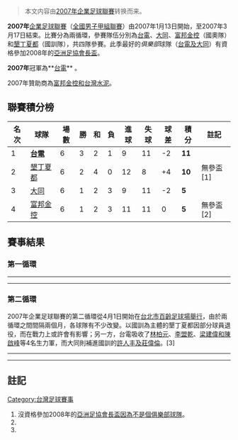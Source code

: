 > 本文内容由[2007年企業足球聯賽](https://zh.wikipedia.org/wiki/2007年企業足球聯賽)转换而来。


**2007年**[企業足球聯賽](https://zh.wikipedia.org/wiki/企業足球聯賽 "wikilink")（[全國男子甲組聯賽](https://zh.wikipedia.org/wiki/全國男子甲組聯賽 "wikilink")）由2007年1月13日開始，至2007年3月17日結束。比賽分為兩循環，參賽隊伍分別為[台電](../Page/台電足球隊.md "wikilink")、[大同](../Page/大同足球隊.md "wikilink")、[富邦金控](https://zh.wikipedia.org/wiki/中華台北奧運足球隊 "wikilink")（國奧隊）和[墾丁夏都](../Page/台灣國訓足球隊.md "wikilink")（國訓隊），共四隊參賽。此季最好的*俱樂部*球隊（[台電及](../Page/台電足球隊.md "wikilink")[大同](../Page/大同足球隊.md "wikilink")）有資格參加2008年的[亞洲足協會長盃](https://zh.wikipedia.org/wiki/亞洲足協會長盃 "wikilink")。

**2007年**冠軍為**[台電](../Page/台電足球隊.md "wikilink")** 。

2007年贊助商為[富邦金控和](https://zh.wikipedia.org/wiki/富邦金控 "wikilink")[台灣水泥](../Page/台灣水泥.md "wikilink")。

## 聯賽積分榜

| 名次 | 球隊                                                         | 場數 | 勝 | 和 | 負 | 進球 | 失球 | 球差  | 積分     | 註記       |
| -- | ---------------------------------------------------------- | -- | - | - | - | -- | -- | --- | ------ | -------- |
| 1  | **[台電](../Page/台電足球隊.md "wikilink")**                      | 6  | 3 | 2 | 1 | 9  | 11 | \-2 | **11** |          |
| 2  | [墾丁夏都](../Page/台灣國訓足球隊.md "wikilink")                      | 6  | 2 | 4 | 0 | 12 | 8  | \+4 | **10** | 無參盃\[1\] |
| 3  | [大同](../Page/大同足球隊.md "wikilink")                          | 6  | 1 | 2 | 3 | 9  | 11 | \-2 | **5**  |          |
| 4  | [富邦金控](https://zh.wikipedia.org/wiki/中華台北奧運足球隊 "wikilink") | 6  | 1 | 2 | 3 | 11 | 11 | 0   | **5**  | 無參盃\[2\] |

## 賽事結果

### 第一循環

-----

-----

### 第二循環

2007年企業足球聯賽的第二循環從4月1日開始在[台北市](https://zh.wikipedia.org/wiki/台北市 "wikilink")[百齡足球場舉行](https://zh.wikipedia.org/wiki/百齡足球場 "wikilink")，由於兩循環之間間隔兩個月，各球隊有不少改變。以國訓為主體的墾丁夏都因部分球員退役，而在戰力上或許會有影響；另一方，台電吸收了[林柏元](https://zh.wikipedia.org/wiki/林柏元 "wikilink")、[李盟乾](https://zh.wikipedia.org/wiki/李盟乾 "wikilink")、[梁建偉和](https://zh.wikipedia.org/wiki/梁建偉 "wikilink")[陳啟峰](../Page/陳啟峰.md "wikilink")等4名生力軍，而大同則補進國訓的[許人丰及](https://zh.wikipedia.org/wiki/許人丰 "wikilink")[莊偉倫](../Page/莊偉倫.md "wikilink")。\[3\]

-----

-----

## 註記

<references/>

[Category:台灣足球賽事](https://zh.wikipedia.org/wiki/Category:台灣足球賽事 "wikilink")

1.  沒資格參加2008年的[亞洲足協會長盃因為不是個俱樂部球隊](https://zh.wikipedia.org/wiki/亞洲足協會長盃 "wikilink")。
2.
3.